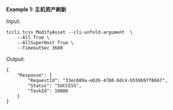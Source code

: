 **Example 1: 主机资产刷新**



Input: 

```
tccli tcss ModifyAsset --cli-unfold-argument  \
    --All True \
    --AllSuperHost True \
    --TimeoutSec 3600
```

Output: 
```
{
    "Response": {
        "RequestId": "33ec689a-e026-4700-8dc4-b559b97f0667",
        "Status": "SUCCESS",
        "TaskId": 10086
    }
}
```

